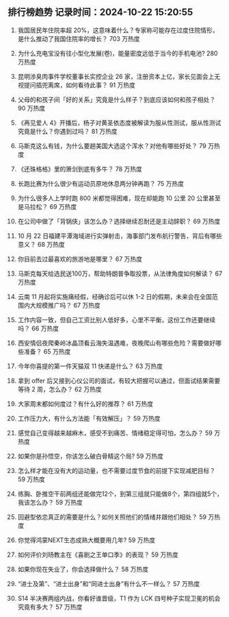 
## 排行榜趋势 记录时间：2024-10-22 15:20:55
  
  1. 我国居民年住院率超 20%，这意味着什么？专家称可能存在过度住院情形，是什么推动了我国住院率的增长？ 703 万热度
    
  2. 为什么充电宝没有往小型化发展(卷)，能量密度远低于当今的手机电池? 280 万热度
    
  3. 昆明涉臭肉事件学校董事长实控企业 26 家，注册资本上亿，家长见面会上无视提问插兜离席，如何看待此事？ 91 万热度
    
  4. 父母的和孩子间「好的关系」究竟是什么样子？到底应该如何和孩子相处？ 90 万热度
    
  5. 《再见爱人 4》开播后，杨子对黄圣依态度被解读为服从性测试，服从性测试究竟是什么？你遇到过吗？ 81 万热度
    
  6. 马斯克这么有钱，为什么要趟美国大选这个浑水？对他有哪些好处？ 79 万热度
    
  7. 《还珠格格》里的箫剑到底有多牛？ 78 万热度
    
  8. 长跑比赛为什么很少有运动员原地休息两分钟再跑？ 75 万热度
    
  9. 为什么很多人上学时跑 800 米都觉得困难，现在却能跑 10 公里 20 公里甚至是马拉松​？ 69 万热度
    
  10. 在公司中做了「背锅侠」该怎么办？选择继续忍耐还是主动辞职？ 69 万热度
    
  11. 10 月 22 日福建平潭海域进行实弹射击，海事部门发布航行警告，背后有哪些意义？ 68 万热度
    
  12. 你目前去过最喜欢的旅游地是哪里？ 67 万热度
    
  13. 马斯克每天给选民送100万，帮助特朗普争取投票，从法律角度如何解读？ 67 万热度
    
  14. 云南 11 月起将实施痛经假，经确诊后可以休 1-2 日的假期，未来会在全国范围内大规模推广吗？ 67 万热度
    
  15. 工作内容一致，但自己工资比别人低好多，心里不平衡，这份工作还要继续吗？ 66 万热度
    
  16. 西安情侣夜爬秦岭冰晶顶看云海失温遇难，夜晚爬山有哪些危险？需要做好哪些准备？ 65 万热度
    
  17. 今年你喜提的第一件天猫双 11 快递是什么？ 63 万热度
    
  18. 拿到 offer 后又接到心仪公司的面试，有较大把握可以通过，但面试结果需要等待 2 周，怎么办？ 62 万热度
    
  19. 大家周末都如何度过？有什么好的推荐？ 61 万热度
    
  20. 工作压力大，有什么方法能「有效解压」？ 59 万热度
    
  21. 感觉自己变得越来越麻木，感受不到痛苦、情绪稳定得可怕，怎么办？ 59 万热度
    
  22. 如果你是孙悟空，你该怎么破白骨精这个局? 59 万热度
    
  23. 怎么样才能在没有大的运动量，也不需要过度节食的前提下实现减肥目标？ 59 万热度
    
  24. 练胸、卧推空干前两组还能做完12个，到第三组就只能做8个，第四组就5个，我该怎么办？ 59 万热度
    
  25. 回避型依恋真正的需要是什么？如何关照他们的情绪并跟他们相处？ 59 万热度
    
  26. 你觉得鸿蒙NEXT生态成熟大概要用几年? 59 万热度
    
  27. 如何评价刘旸教主在《喜剧之王单口季》的表现？ 59 万热度
    
  28. 如果你现在失业了，你会选择做什么？ 58 万热度
    
  29. “进士及第”、“进士出身”和“同进士出身”有什么不一样么？ 57 万热度
    
  30. S14 半决赛两组内战，你看好谁晋级，T1 作为 LCK 四号种子实现卫冕的机会究竟有多大？ 57 万热度
    